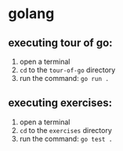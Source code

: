# golang

## executing tour of go:
1. open a terminal
2. `cd` to the `tour-of-go` directory
3. run the command: `go run .`

## executing exercises:
1. open a terminal
2. `cd` to the `exercises` directory
3. run the command: `go test .`
